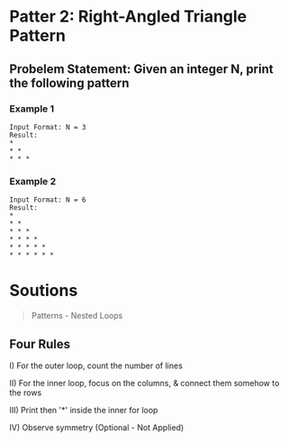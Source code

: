 # Patter 2: Right-Angled Triangle Pattern

## Probelem Statement: Given an integer N, print the following pattern

### Example 1

```
Input Format: N = 3
Result:
*
* *
* * *
```

### Example 2

```
Input Format: N = 6
Result:
*
* *
* * *
* * * *
* * * * *
* * * * * *
```

# Soutions

> Patterns - Nested Loops

## Four Rules

I) For the outer loop, count the number of lines

II) For the inner loop, focus on the columns, & connect them somehow to the rows

III) Print then '\*' inside the inner for loop

IV) Observe symmetry (Optional - Not Applied)
